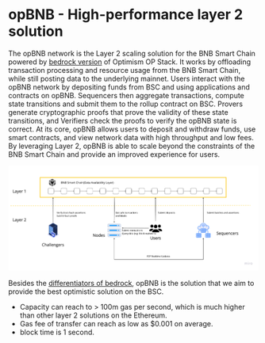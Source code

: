 # opBNB - High-performance layer 2 solution

The opBNB network is the Layer 2 scaling solution for the BNB Smart Chain powered by [bedrock version](https://community.optimism.io/docs/developers/bedrock/) of Optimism OP Stack. It works by offloading transaction processing and resource usage from the BNB Smart Chain, while still posting data to the underlying mainnet. Users interact with the opBNB network by depositing funds from BSC and using applications and contracts on opBNB. Sequencers then aggregate transactions, compute state transitions and submit them to the rollup contract on BSC. Provers generate cryptographic proofs that prove the validity of these state transitions, and Verifiers check the proofs to verify the opBNB state is correct. At its core, opBNB allows users to deposit and withdraw funds, use smart contracts, and view network data with high throughput and low fees. By leveraging Layer 2, opBNB is able to scale beyond the constraints of the BNB Smart Chain and provide an improved experience for users.

![image-20230621190244472](./img/opBNB-intro.png)

Besides the [differentiators of bedrock](https://docs.optimism.io/stack/differences), opBNB is the solution that we aim to provide the best optimistic solution on the BSC.

- Capacity can reach to > 100m gas per second, which is much higher than other layer 2 solutions on the Ethereum.
- Gas fee of transfer can reach as low as $0.001 on average.
- block time is 1 second.

